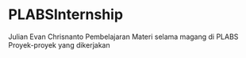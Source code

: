 # PLABSInternship
Julian Evan Chrisnanto
Pembelajaran Materi selama magang di PLABS
Proyek-proyek yang dikerjakan
